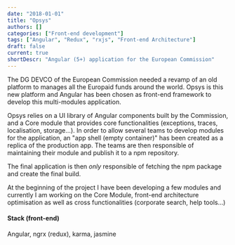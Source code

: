 ```yaml
---
date: "2018-01-01"
title: "Opsys"
authors: []
categories: ["Front-end development"]
tags: ["Angular", "Redux", "rxjs", "Front-end Architecture"]
draft: false
current: true
shortDescr: "Angular (5+) application for the European Commission"
---
```


The DG DEVCO of the European Commission needed a revamp of an old platform to manages all the Europaid funds around the world.  Opsys is this new platform and Angular has been chosen as front-end framework to develop this multi-modules application.

Opsys relies on a UI library of Angular components built by the Commission, and a Core module that provides core functionalities (exceptions, traces, localisation, storage...). In order to allow several teams to develop modules for the application, an "app shell (empty container)" has been created as a replica of the production app. The teams are then responsible of maintaining their module and publish it to a npm repository.

The final application is then *only* responsible of fetching the npm package and create the final build.

At the beginning of the project I have been developing a few modules and currently I am working on the Core Module, front-end architecture optimisation as well as cross functionalities (corporate search, help tools...)

#### Stack (front-end)
Angular, ngrx (redux), karma, jasmine
